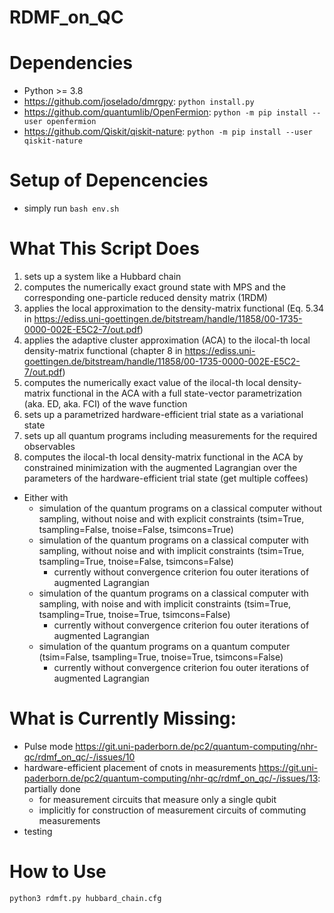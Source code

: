 # RDMF_on_QC

# Dependencies

* Python >= 3.8
* https://github.com/joselado/dmrgpy: `python install.py`
* https://github.com/quantumlib/OpenFermion: `python -m pip install --user openfermion`
* https://github.com/Qiskit/qiskit-nature: `python -m pip install --user qiskit-nature`

# Setup of Depencencies
* simply run `bash env.sh`

# What This Script Does
1. sets up a system like a Hubbard chain
2. computes the numerically exact ground state with MPS and the corresponding one-particle reduced density matrix (1RDM)
3. applies the local approximation to the density-matrix functional (Eq. 5.34 in https://ediss.uni-goettingen.de/bitstream/handle/11858/00-1735-0000-002E-E5C2-7/out.pdf)
4. applies the adaptive cluster approximation (ACA) to the ilocal-th local density-matrix functional (chapter 8 in https://ediss.uni-goettingen.de/bitstream/handle/11858/00-1735-0000-002E-E5C2-7/out.pdf)
5. computes the numerically exact value of the ilocal-th local density-matrix functional in the ACA with a full state-vector parametrization (aka. ED, aka. FCI) of the wave function
6. sets up a parametrized hardware-efficient trial state as a variational state
7. sets up all quantum programs including measurements for the required observables
8. computes the ilocal-th local density-matrix functional in the ACA by constrained minimization with the augmented Lagrangian over the parameters of the hardware-efficient trial state (get multiple coffees)
  * Either with
    * simulation of the quantum programs on a classical computer without sampling, without noise and with explicit constraints (tsim=True, tsampling=False, tnoise=False, tsimcons=True)
    * simulation of the quantum programs on a classical computer with sampling, without noise and with implicit constraints (tsim=True, tsampling=True, tnoise=False, tsimcons=False)
      * currently without convergence criterion fou outer iterations of augmented Lagrangian
    * simulation of the quantum programs on a classical computer with sampling, with noise and with implicit constraints (tsim=True, tsampling=True, tnoise=True, tsimcons=False)
      * currently without convergence criterion fou outer iterations of augmented Lagrangian
    * simulation of the quantum programs on a quantum computer (tsim=False, tsampling=True, tnoise=True, tsimcons=False)
      * currently without convergence criterion fou outer iterations of augmented Lagrangian

# What is Currently  Missing:
* Pulse mode https://git.uni-paderborn.de/pc2/quantum-computing/nhr-qc/rdmf_on_qc/-/issues/10
* hardware-efficient placement of cnots in measurements https://git.uni-paderborn.de/pc2/quantum-computing/nhr-qc/rdmf_on_qc/-/issues/13: partially done
  * for measurement circuits that measure only a single qubit
  * implicitly for construction of measurement circuits of commuting measurements
* testing

# How to Use
```
python3 rdmft.py hubbard_chain.cfg
```
